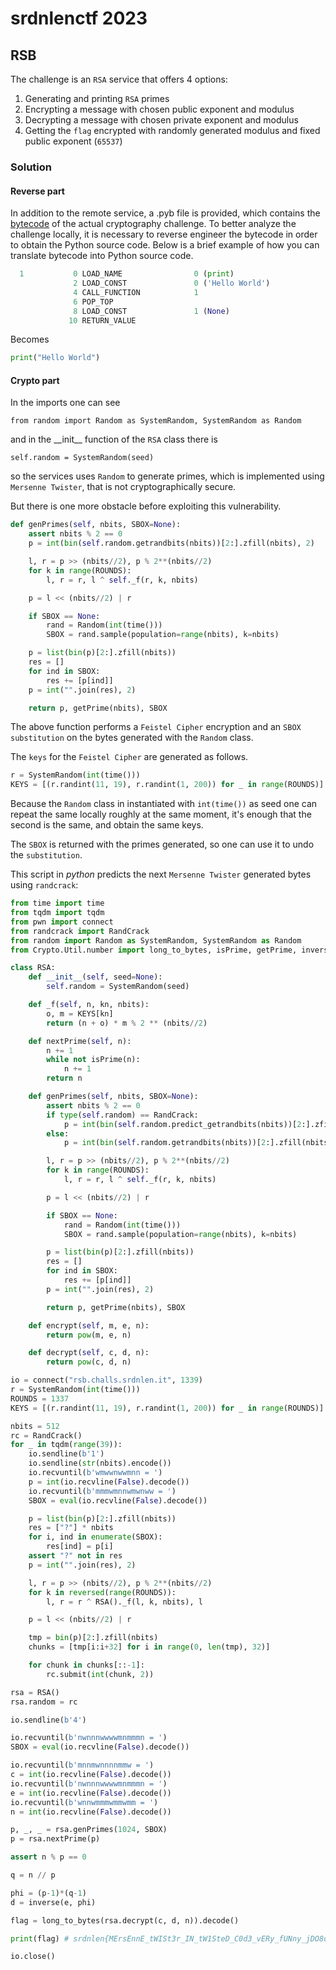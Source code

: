 # srdnlenctf 2023

## RSB
 
The challenge is an `RSA` service that offers 4 options:

1. Generating and printing `RSA` primes
2. Encrypting a message with chosen public exponent and modulus
3. Decrypting a message with chosen private exponent and modulus
4. Getting the `flag` encrypted with randomly generated modulus and fixed public exponent (`65537`)

### Solution

#### Reverse part

In addition to the remote service, a .pyb file is provided, which contains the [bytecode](https://devguide.python.org/internals/interpreter/) of the actual cryptography challenge. To better analyze the challenge locally, it is necessary to reverse engineer the bytecode in order to obtain the Python source code. Below is a brief example of how you can translate bytecode into Python source code.

```py
  1           0 LOAD_NAME                0 (print)
              2 LOAD_CONST               0 ('Hello World')
              4 CALL_FUNCTION            1
              6 POP_TOP
              8 LOAD_CONST               1 (None)
             10 RETURN_VALUE
```

Becomes

```py
print("Hello World")
```

#### Crypto part

In the imports one can see

`from random import Random as SystemRandom, SystemRandom as Random`

and in the \_\_init\_\_ function of the `RSA` class there is

`self.random = SystemRandom(seed)`

so the services uses `Random` to generate primes, which is implemented using `Mersenne Twister`, that is not cryptographically secure.

But there is one more obstacle before exploiting this vulnerability.

```py
def genPrimes(self, nbits, SBOX=None):
	assert nbits % 2 == 0
	p = int(bin(self.random.getrandbits(nbits))[2:].zfill(nbits), 2)

	l, r = p >> (nbits//2), p % 2**(nbits//2)
	for k in range(ROUNDS):
		l, r = r, l ^ self._f(r, k, nbits)

	p = l << (nbits//2) | r

	if SBOX == None:
		rand = Random(int(time()))
		SBOX = rand.sample(population=range(nbits), k=nbits)

	p = list(bin(p)[2:].zfill(nbits))
	res = []
	for ind in SBOX:
		res += [p[ind]]
	p = int("".join(res), 2)

	return p, getPrime(nbits), SBOX
```

The above function performs a `Feistel Cipher` encryption and an `SBOX substitution` on the bytes generated with the `Random` class.

The `keys` for the `Feistel Cipher` are generated as follows.

```py
r = SystemRandom(int(time()))
KEYS = [(r.randint(11, 19), r.randint(1, 200)) for _ in range(ROUNDS)]
```

Because the `Random` class in instantiated with `int(time())` as seed one can repeat the same locally roughly at the same moment, it's enough that the second is the same, and obtain the same keys.

The `SBOX` is returned with the primes generated, so one can use it to undo the `substitution`.

This script in *python* predicts the next `Mersenne Twister` generated bytes using `randcrack`:

```py
from time import time
from tqdm import tqdm
from pwn import connect
from randcrack import RandCrack
from random import Random as SystemRandom, SystemRandom as Random
from Crypto.Util.number import long_to_bytes, isPrime, getPrime, inverse

class RSA:
    def __init__(self, seed=None):
        self.random = SystemRandom(seed)

    def _f(self, n, kn, nbits):
        o, m = KEYS[kn]
        return (n + o) * m % 2 ** (nbits//2)

    def nextPrime(self, n):
        n += 1
        while not isPrime(n):
            n += 1
        return n

    def genPrimes(self, nbits, SBOX=None):
        assert nbits % 2 == 0
        if type(self.random) == RandCrack:
            p = int(bin(self.random.predict_getrandbits(nbits))[2:].zfill(nbits), 2)
        else:
            p = int(bin(self.random.getrandbits(nbits))[2:].zfill(nbits), 2)

        l, r = p >> (nbits//2), p % 2**(nbits//2)
        for k in range(ROUNDS):
            l, r = r, l ^ self._f(r, k, nbits)

        p = l << (nbits//2) | r

        if SBOX == None:
            rand = Random(int(time()))
            SBOX = rand.sample(population=range(nbits), k=nbits)

        p = list(bin(p)[2:].zfill(nbits))
        res = []
        for ind in SBOX:
            res += [p[ind]]
        p = int("".join(res), 2)

        return p, getPrime(nbits), SBOX

    def encrypt(self, m, e, n):
        return pow(m, e, n)

    def decrypt(self, c, d, n):
        return pow(c, d, n)

io = connect("rsb.challs.srdnlen.it", 1339)
r = SystemRandom(int(time()))
ROUNDS = 1337
KEYS = [(r.randint(11, 19), r.randint(1, 200)) for _ in range(ROUNDS)]

nbits = 512
rc = RandCrack()
for _ in tqdm(range(39)):
    io.sendline(b'1')
    io.sendline(str(nbits).encode())
    io.recvuntil(b'wmwwnwwmnn = ')
    p = int(io.recvline(False).decode())
    io.recvuntil(b'mmmwmnnwmwnww = ')
    SBOX = eval(io.recvline(False).decode())

    p = list(bin(p)[2:].zfill(nbits))
    res = ["?"] * nbits
    for i, ind in enumerate(SBOX):
        res[ind] = p[i]
    assert "?" not in res
    p = int("".join(res), 2)

    l, r = p >> (nbits//2), p % 2**(nbits//2)
    for k in reversed(range(ROUNDS)):
        l, r = r ^ RSA()._f(l, k, nbits), l

    p = l << (nbits//2) | r

    tmp = bin(p)[2:].zfill(nbits)
    chunks = [tmp[i:i+32] for i in range(0, len(tmp), 32)]

    for chunk in chunks[::-1]:
        rc.submit(int(chunk, 2))

rsa = RSA()
rsa.random = rc

io.sendline(b'4')

io.recvuntil(b'nwnnnwwwwmnmmmn = ')
SBOX = eval(io.recvline(False).decode())

io.recvuntil(b'mnnmwnnnnmmw = ')
c = int(io.recvline(False).decode())
io.recvuntil(b'nwnnnwwwwmnmmmn = ')
e = int(io.recvline(False).decode())
io.recvuntil(b'wnnwmmmwmmwmm = ')
n = int(io.recvline(False).decode())

p, _, _ = rsa.genPrimes(1024, SBOX)
p = rsa.nextPrime(p)

assert n % p == 0

q = n // p

phi = (p-1)*(q-1)
d = inverse(e, phi)

flag = long_to_bytes(rsa.decrypt(c, d, n)).decode()

print(flag) # srdnlen{MErsEnnE_tWISt3r_IN_tW1SteD_C0d3_vERy_fUNny_jDO8dpC3zoPBwXJjfT8Q}

io.close()
```
